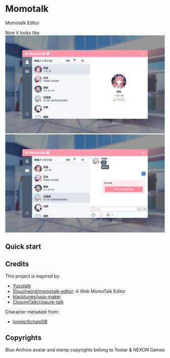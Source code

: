 # Momotalk

Momotalk Editor

Now it looks like
![](./assets/img3.png)
![](./assets/img4.png)

## Quick start

## Credits

This project is inspired by:

- [Yuzutalk](https://www.yuzutalk.net/)
- [Slouchwind/momotalk-editor](https://github.com/Slouchwind/momotalk-editor): A Web MomoTalk Editor
- [blacktunes/juus-maker](https://github.com/blacktunes/juus-maker)
- [ClosureTalk/closure-talk](https://github.com/ClosureTalk/closure-talk)

Character metadate from:

- [lonqie/SchaleDB](https://github.com/lonqie/SchaleDB)

## Copyrights

Blue Archive avatar and stamp copyrights belong to Yostar & NEXON Games